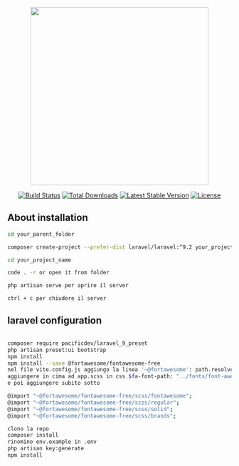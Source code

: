 <p align="center"><a href="https://laravel.com" target="_blank"><img src="https://raw.githubusercontent.com/laravel/art/master/logo-lockup/5%20SVG/2%20CMYK/1%20Full%20Color/laravel-logolockup-cmyk-red.svg" width="400"></a></p>

<p align="center">
<a href="https://travis-ci.org/laravel/framework"><img src="https://travis-ci.org/laravel/framework.svg" alt="Build Status"></a>
<a href="https://packagist.org/packages/laravel/framework"><img src="https://img.shields.io/packagist/dt/laravel/framework" alt="Total Downloads"></a>
<a href="https://packagist.org/packages/laravel/framework"><img src="https://img.shields.io/packagist/v/laravel/framework" alt="Latest Stable Version"></a>
<a href="https://packagist.org/packages/laravel/framework"><img src="https://img.shields.io/packagist/l/laravel/framework" alt="License"></a>
</p>

## About installation
```bash
cd your_parent_folder

composer create-project --prefer-dist laravel/laravel:^9.2 your_project_name_here

cd your_project_name 

code . -r or open it from folder

php artisan serve per aprire il server

ctrl + c per chiudere il server


```

## laravel configuration
```bash

composer require pacificdev/laravel_9_preset
php artisan preset:ui bootstrap
npm install
npm install --save @fortawesome/fontawesome-free
nel file vite.config.js aggiungo la linea '~@fortawesome': path.resolve(__dirname, 'node_modules/@fortawesome'),
aggiungere in cima ad app.scss in css $fa-font-path: "../fonts/font-awesome" !default;
e poi aggiungere subito sotto 

@import "~@fortawesome/fontawesome-free/scss/fontawesome";
@import "~@fortawesome/fontawesome-free/scss/regular";
@import "~@fortawesome/fontawesome-free/scss/solid";
@import "~@fortawesome/fontawesome-free/scss/brands";

clono la repo
composer install 
rinomino env.example in .env
php artisan key:generate
npm install
```
